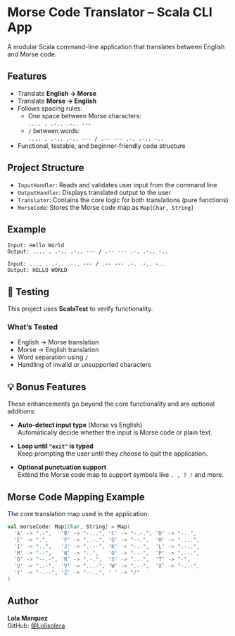 # Morse Code Translator – Scala CLI App

A modular Scala command-line application that translates between English and Morse code.

## Features

- Translate **English → Morse**
- Translate **Morse → English**
- Follows spacing rules:
  - One space between Morse characters:  
    `.... . .-.. .-.. ---`
  - `/` between words:  
    `.... . .-.. .-.. --- / .-- --- .-. .-.. -..`
- Functional, testable, and beginner-friendly code structure

## Project Structure

- `InputHandler`: Reads and validates user input from the command line
- `OutputHandler`: Displays translated output to the user
- `Translator`: Contains the core logic for both translations (pure functions)
- `MorseCode`: Stores the Morse code map as `Map[Char, String]`

## Example

```text
Input: Hello World  
Output: .... . .-.. .-.. --- / .-- --- .-. .-.. -..

Input: .... . .-.. .-.. --- / .-- --- .-. .-.. -..  
Output: HELLO WORLD
```

## 🧪 Testing

This project uses **ScalaTest** to verify functionality.

### What’s Tested

- English → Morse translation
- Morse → English translation
- Word separation using `/`
- Handling of invalid or unsupported characters


## 💡 Bonus Features

These enhancements go beyond the core functionality and are optional additions:

- **Auto-detect input type** (Morse vs English)  
  Automatically decide whether the input is Morse code or plain text.

- **Loop until `"exit"` is typed**  
  Keep prompting the user until they choose to quit the application.

- **Optional punctuation support**  
  Extend the Morse code map to support symbols like `. , ? !` and more.


## Morse Code Mapping Example

The core translation map used in the application:

```scala
val morseCode: Map[Char, String] = Map(
  'A' -> ".-",   'B' -> "-...", 'C' -> "-.-.", 'D' -> "-..",
  'E' -> ".",    'F' -> "..-.", 'G' -> "--.",  'H' -> "....",
  'I' -> "..",   'J' -> ".---", 'K' -> "-.-",  'L' -> ".-..",
  'M' -> "--",   'N' -> "-.",   'O' -> "---",  'P' -> ".--.",
  'Q' -> "--.-", 'R' -> ".-.",  'S' -> "...",  'T' -> "-",
  'U' -> "..-",  'V' -> "...-", 'W' -> ".--",  'X' -> "-..-",
  'Y' -> "-.--", 'Z' -> "--..", ' ' -> "/"
)
```

## Author

**Lola Marquez**  
GitHub: [@Lolisolera](https://github.com/Lolisolera)